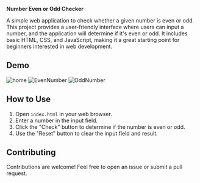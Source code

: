 **Number Even or Odd Checker**

A simple web application to check whether a given number is even or odd. This project provides a user-friendly interface where users can input a number, and the application will determine if it's even or odd. It includes basic HTML, CSS, and JavaScript, making it a great starting point for beginners interested in web development.

## Demo
![home](https://github.com/rohankadi/Number-Even-or-Odd-Checker/assets/118832951/287c63ff-7130-4190-b079-0c135b860576)
![EvenNumber](https://github.com/rohankadi/Number-Even-or-Odd-Checker/assets/118832951/a1a82560-5dc1-46a4-8dff-d52fdabe0ccf)
![OddNumber](https://github.com/rohankadi/Number-Even-or-Odd-Checker/assets/118832951/cc66ceee-e66e-4d3b-a44e-267bfca17c00)


## How to Use

1. Open `index.html` in your web browser.
2. Enter a number in the input field.
3. Click the "Check" button to determine if the number is even or odd.
4. Use the "Reset" button to clear the input field and result.

## Contributing

Contributions are welcome! Feel free to open an issue or submit a pull request.
